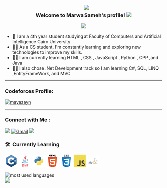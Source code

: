 
<img width="250" align="right" src="https://c.tenor.com/_DOBjnGspYAAAAAM/code-coding.gif">

<h3 align="center">
  Welcome to Marwa Sameh's profile!
  <img src="https://media.giphy.com/media/hvRJCLFzcasrR4ia7z/giphy.gif" width="28">
</h3>

<!-- Typing SVG by DenverCoder1 - https://github.com/DenverCoder1/readme-typing-svg -->
<p align="center">
  <a href="https://github.com/DenverCoder1/readme-typing-svg"><img src="https://readme-typing-svg.herokuapp.com/?lines=underGraduate-%20web%20developer;Always%20learning%20new%20things&font=Fira%20Code&center=true&width=440&height=45&color=f75c7e&vCenter=true&size=22"></a>
</p> 

- 🏢 I am a 4th year student studying at Faculty of Computers and Artificial Intelligence Cairo University
- 👨‍💻 As a CS student, I'm constantly learning and exploring new technologies to improve my skills.
- 👨‍💻 I am currently learning  HTML , CSS , JavaScript , Python , CPP  ,and Java
- 👨‍💻 I also chose .Net Development track so I am learning C#, SQL, LINQ ,EntityFrameWork, and MVC
<hr/>
<h3 align="left">Codeforces Profile:</h3>
<p align="left">
<a href="https://codeforces.com/profile/marwa_mostafa" target="blank"><img align="center" src="https://raw.githubusercontent.com/rahuldkjain/github-profile-readme-generator/master/src/images/icons/Social/codeforces.svg" alt="mayazayn" height="30" width="40" /></a>
</p>

<hr/>

### Connect with Me :

<a href="[linkedin.com/in/marwa-mostafa-628303267]" target="_blank"><img src="https://img.shields.io/badge/-MarwaSameh-0077B5?style=for-the-badge&logo=Linkedin&logoColor=white"/></a>
[![Gmail](https://img.shields.io/badge/-GMAIL-D14836?style=for-the-badge&logo=gmail&logoColor=white)](mailto:marwamostafa322@gmail.com)
<a href="https://t.me/MarwaSameh03" target="_blank"><img src="https://img.shields.io/badge/-MarwaSameh-0077B5?style=for-the-badge&logo=Telegram&logoColor=white"/></a>
### 🛠 &nbsp;Currently Learning 
<p align="left">
  <div align="left">
<code><img height="40" src="https://raw.githubusercontent.com/github/explore/80688e429a7d4ef2fca1e82350fe8e3517d3494d/topics/cpp/cpp.png"></code> <code><img height="40" src="https://raw.githubusercontent.com/devicons/devicon/master/icons/java/java-original-wordmark.svg"></code> <code><img height="40" src="https://raw.githubusercontent.com/github/explore/80688e429a7d4ef2fca1e82350fe8e3517d3494d/topics/python/python.png"></code> <code><img height="40" src="https://raw.githubusercontent.com/github/explore/80688e429a7d4ef2fca1e82350fe8e3517d3494d/topics/html/html.png"></code> <code><img height="40" src="https://raw.githubusercontent.com/github/explore/80688e429a7d4ef2fca1e82350fe8e3517d3494d/topics/css/css.png"></code> <code><img height="40" src="https://raw.githubusercontent.com/github/explore/80688e429a7d4ef2fca1e82350fe8e3517d3494d/topics/javascript/javascript.png"></code> <code><img height="40" src="https://raw.githubusercontent.com/github/explore/80688e429a7d4ef2fca1e82350fe8e3517d3494d/topics/mysql/mysql.png"></code>

  </div>
 </p>



<img align="left" src="https://github-readme-stats.vercel.app/api/top-langs?username=marwasameh2003&show_icons=true&locale=en&layout=compact&theme=radical" alt="most used languages" />
<br>
<a href="https://komarev.com/ghpvc/?username=marwasameh2003&style=for-the-badge">
    <img src="https://komarev.com/ghpvc/?username=marwasameh2003&style=for-the-badge">
</a>
